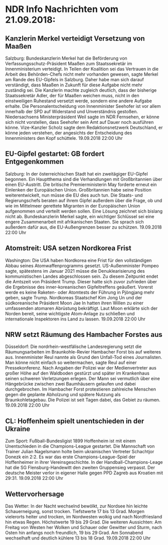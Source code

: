 # NDR Info Nachrichten vom 21.09.2018:


## Kanzlerin Merkel verteidigt Versetzung von Maaßen
Salzburg: Bundeskanzlerin Merkel hat die Beförderung von Verfassungsschutz-Präsident Maaßen zum Staatssekretär im Innenministerium verteidigt. In Teilen der Koalition sei das Vertrauen in die Arbeit des Behörden-Chefs nicht mehr vorhanden gewesen, sagte Merkel am Rande des EU-Gipfels in Salzburg. Daher habe man sich darauf verständigt, dass Maaßen in Zukunft für diese Aufgabe nicht mehr zuständig sei. Die Kanzlerin machte zugleich deutlich, dass der bisherige Staatssekretär Adler, der für Maaßen weichen muss, nicht in den einstweiligen Ruhestand versetzt werde, sondern eine andere Aufgabe erhalte. Die Personalentscheidung von Innenminister Seehofer ist vor allem innerhalb der SPD auf Widerstand und Unverständnis gestoßen. Niedersachsens Ministerpräsident Weil sagte im NDR Fernsehen, er könne sich nicht vorstellen, dass Seehofer sein Amt auf Dauer noch ausführen könne. Vize-Kanzler Scholz sagte dem Redaktionsnetzwerk Deutschland, er könne jeden verstehen, der angesichts der Entscheidung des Innenministers den Kopf schüttele. 19.09.2018 22:00 Uhr 

## EU-Gipfel gestartet: GB fordert Entgegenkommen
Salzburg: In der österreichischen Stadt hat ein zweitägiger EU-Gipfel begonnen. Ein Hauptthema sind die Verhandlungen mit Großbritannien über einen EU-Austritt. Die britische Premierministerin May forderte erneut ein Einlenken der Europäischen Union. Großbritannien habe seine Position weiterentwickelt, nun müsse die EU dies auch tun. Die Staats- und Regierungschefs beraten auf ihrem Gipfel außerdem über die Frage, ob und wie im Mittelmeer gerettete Migranten in der Europäischen Union aufgenommen und verteilt werden sollen. Eine Lösung zeichnet sich bislang nicht ab. Bundeskanzlerin Merkel sagte, ein wichtiger Schlüssel sei eine engere Zusammenarbeit mit afrikanischen Staaten. Sie sprach sich außerdem dafür aus, die EU-Außengrenzen besser zu schützen. 19.09.2018 22:00 Uhr 

## Atomstreit: USA setzen Nordkorea Frist
Washington: Die USA haben Nordkorea eine Frist für den vollständigen Abbau seines Atomwaffenprogramms gesetzt. US-Außenminister Pompeo sagte, spätestens im Januar 2021 müsse die Denuklearisierung des kommunistischen Landes abgeschlossen sein. Zu diesem Zeitpunkt endet die Amtszeit von Präsident Trump. Dieser hatte sich zuvor zufrieden über die Ergebnisse des inner-koreanischen Gipfeltreffens geäußert. Vorerst werde es keine Raketen- oder Atomtests der Führung in Pjöngjang mehr geben, sagte Trump. Nordkoreas Staatschef Kim Jong Un und der südkoreanische Präsident Moon Jae In hatten ihren Willen zu einer umfassenden atomaren Abrüstung bekräftigt. Laut Moon erklärte sich der Norden bereit, seine wichtigste Atom-Anlage zu schließen und internationale Inspektoren ins Land zu lassen. 19.09.2018 22:00 Uhr 

## NRW setzt Räumung des Hambacher Forstes aus
Düsseldorf: Die nordrhein-westfälische Landesregierung setzt die Räumungsarbeiten im Braunkohle-Revier Hambacher Forst bis auf weiteres aus. Innenminister Reul nannte als Grund den Unfall-Tod eines Journalisten. Man könne nicht einfach so weitermachen, sagte Reul auf einer Pressekonferenz. Nach Angaben der Polizei war der Medienvertreter aus großer Höhe auf den Waldboden gestürzt und später im Krankenhaus seinen schweren Verletzungen erlegen. Der Mann sei vermutlich über eine Hängebrücke zwischen zwei Baumhäusern gelaufen und dabei durchgebrochen. Im Hambacher Forst protestieren zahlreiche Menschen gegen die geplante Abholzung und spätere Nutzung als Braunkohletagebau. Die Polizei ist seit Tagen dabei, das Gebiet zu räumen. 19.09.2018 22:00 Uhr 

## CL: Hoffenheim spielt unentschieden in der Ukraine
Zum Sport: Fußball-Bundesligist 1899 Hoffenheim ist mit einem Unentschieden in die Champions-League gestartet. Die Mannschaft von Trainer Julian Nagelsmann holte beim ukrainischen Vertreter Schachtjor Donezk ein 2:2. Es war das erste Champions-League-Spiel der Hoffenheimer in ihrer Vereinsgeschichte. In der Handball-Champions-Leage hat die SG Flensburg-Handewitt den zweiten Gruppensieg verpasst. Der deutsche Meister verlor in eigener Halle gegen PPD Zagreb aus Kroatien mit 29:31. 19.09.2018 22:00 Uhr 

## Wettervorhersage
Das Wetter: In der Nacht wechselnd bewölkt, zur Nordsee hin leichte Schauerneigung, sonst trocken. Tiefstwerte 17 bis 13 Grad. Morgen vielerorts heiter und trocken, im Nordwesten wolkig und nach Nordfriesland hin etwas Regen. Höchstwerte 19 bis 29 Grad. Die weiteren Aussichten: Am Freitag von Westen her Wolken und Schauer oder Gewitter und Sturm, nach Osten hin anfangs noch freundlich, 19 bis 29 Grad. Am Sonnabend wechselhaft und deutlich kühlere 13 bis 18 Grad. 19.09.2018 22:00 Uhr 

